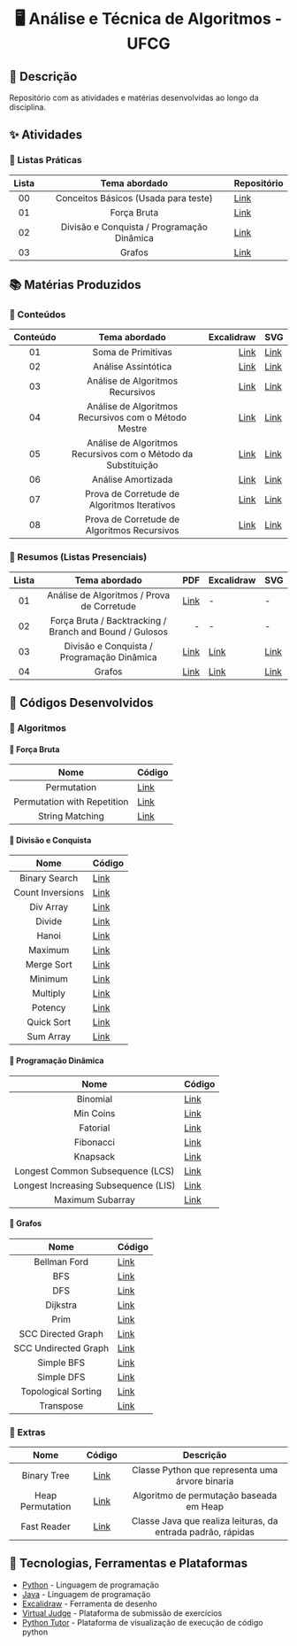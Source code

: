 <div align="center">
  <h1> 🖥️ Análise e Técnica de Algoritmos - UFCG</h1>
</div>

## 📝 Descrição

Repositório com as atividades e matérias desenvolvidas ao longo da disciplina.

## ✨ Atividades

### 🔖 Listas Práticas

| Lista |               Tema abordado                | Repositório                      |
|:-----:|:------------------------------------------:|----------------------------------|
|  00   |    Conceitos Básicos (Usada para teste)    | [Link](atividades/listas/lp_00/) |
|  01   |                Força Bruta                 | [Link](atividades/listas/lp_01/) |
|  02   | Divisão e Conquista / Programação Dinâmica | [Link](atividades/listas/lp_02/) |
|  03   |                   Grafos                   | [Link](atividades/listas/lp_03/) |

## 📚 Matérias Produzidos

### 📘 Conteúdos

| Conteúdo |                         Tema abordado                         |                                                                                 Excalidraw | SVG                                                                                 |
|:--------:|:-------------------------------------------------------------:|-------------------------------------------------------------------------------------------:|-------------------------------------------------------------------------------------|
|    01    |                      Soma de Primitivas                       |                                 [Link](materias/conteudos/1.%20soma_primitivas.excalidraw) | [Link](materias/conteudos/1.%20soma_primitivas.svg)                                 |
|    02    |                      Análise Assintótica                      |                             [Link](materias/conteudos/2.%20analise_assintotica.excalidraw) | [Link](materias/conteudos/2.%20analise_assintotica.svg)                             |
|    03    |               Análise de Algoritmos Recursivos                |                     [Link](materias/conteudos/3.%20analise_algoritmo_recursivo.excalidraw) | [Link](materias/conteudos/3.%20analise_algoritmo_recursivo.svg)                     |
|    04    |     Análise de Algoritmos Recursivos com o Método Mestre      |       [Link](materias/conteudos/4.%20analise_algoritmo_recursivo_metodo_mestre.excalidraw) | [Link](materias/conteudos/4.%20analise_algoritmo_recursivo_metodo_mestre.svg)       |
|    05    | Análise de Algoritmos Recursivos com o Método da Substituição | [Link](materias/conteudos/5.%20analise_algoritmo_recursivo_metodo_substituicao.excalidraw) | [Link](materias/conteudos/5.%20analise_algoritmo_recursivo_metodo_substituicao.svg) |
|    06    |                      Análise Amortizada                       |                              [Link](materias/conteudos/6.%20analise_amortizada.excalidraw) | [Link](materias/conteudos/6.%20analise_amortizada.svg)                              |
|    07    |          Prova de Corretude de Algoritmos Iterativos          |  [Link](materias/conteudos/7.%20prova%20_de_corretude_de_algoritmos_iterativos.excalidraw) | [Link](materias/conteudos/7.%20prova%20_de_corretude_de_algoritmos_iterativos.svg)  |
|    08    |          Prova de Corretude de Algoritmos Recursivos          |  [Link](materias/conteudos/8.%20prova%20_de_corretude_de_algoritmos_recursivos.excalidraw) | [Link](materias/conteudos/8.%20prova%20_de_corretude_de_algoritmos_recursivos.svg)  |

### 📙 Resumos (Listas Presenciais)

| Lista |                      Tema abordado                      |                                   PDF | Excalidraw                                   | SVG                                   |
|:-----:|:-------------------------------------------------------:|--------------------------------------:|----------------------------------------------|---------------------------------------|
|  01   |       Análise de Algoritmos / Prova de Corretude        | [Link](materias/resumos/Lista_01.pdf) | -                                            | -                                     |
|  02   | Força Bruta / Backtracking / Branch and Bound / Gulosos |                                     - | -                                            | -                                     |
|  03   |       Divisão e Conquista / Programação Dinâmica        | [Link](materias/resumos/Lista_03.pdf) | [Link](materias/resumos/Lista_03.excalidraw) | [Link](materias/resumos/Lista_03.svg) |
|  04   |                         Grafos                          | [Link](materias/resumos/Lista_04.pdf) | [Link](materias/resumos/Lista_04.excalidraw) | [Link](materias/resumos/Lista_04.svg) |

## 🧩 Códigos Desenvolvidos

### 📌 Algoritmos

#### 📍 Força Bruta

|            Nome             | Código                                                                |
|:---------------------------:|:----------------------------------------------------------------------|
|         Permutation         | [Link](codigos/algoritmos/forca_bruta/permutation.py)                 |
| Permutation with Repetition | [Link](codigos/algoritmos/forca_bruta/permutation_with_repetition.py) |
|       String Matching       | [Link](codigos/algoritmos/forca_bruta/string_matching.py)             |

#### 📍 Divisão e Conquista

|       Nome       | Código                                                           |
|:----------------:|:-----------------------------------------------------------------|
|  Binary Search   | [Link](codigos/algoritmos/divisao_conquista/binary_search.py)    |
| Count Inversions | [Link](codigos/algoritmos/divisao_conquista/count_inversions.py) |
|    Div Array     | [Link](codigos/algoritmos/divisao_conquista/div_array.py)        |
|      Divide      | [Link](codigos/algoritmos/divisao_conquista/divide.py)           |
|      Hanoi       | [Link](codigos/algoritmos/divisao_conquista/hanoi.py)            |
|     Maximum      | [Link](codigos/algoritmos/divisao_conquista/maximum.py)          |
|    Merge Sort    | [Link](codigos/algoritmos/divisao_conquista/merge_sort.py)       |
|     Minimum      | [Link](codigos/algoritmos/divisao_conquista/minimum.py)          |
|     Multiply     | [Link](codigos/algoritmos/divisao_conquista/multiply.py)         |
|     Potency      | [Link](codigos/algoritmos/divisao_conquista/potency.py)          |
|    Quick Sort    | [Link](codigos/algoritmos/divisao_conquista/quick_sort.py)       |
|    Sum Array     | [Link](codigos/algoritmos/divisao_conquista/sum_array.py)        |

#### 📍 Programação Dinâmica

|                 Nome                 | Código                                                                            |
|:------------------------------------:|:----------------------------------------------------------------------------------|
|               Binomial               | [Link](codigos/algoritmos/programacao_dinamica/binomial.py)                       |
|              Min Coins               | [Link](codigos/algoritmos/programacao_dinamica/min_coins.py)                      |
|               Fatorial               | [Link](codigos/algoritmos/programacao_dinamica/fatorial.py)                       |
|              Fibonacci               | [Link](codigos/algoritmos/programacao_dinamica/fibonacci.py)                      |
|               Knapsack               | [Link](codigos/algoritmos/programacao_dinamica/knapsack.py)                       |
|   Longest Common Subsequence (LCS)   | [Link](codigos/algoritmos/programacao_dinamica/longest_common_subsequence.py)     |
| Longest Increasing Subsequence (LIS) | [Link](codigos/algoritmos/programacao_dinamica/longest_increasing_subsequence.py) |
|           Maximum Subarray           | [Link](codigos/algoritmos/programacao_dinamica/maximum_subarray.py)               |

#### 📍 Grafos

|         Nome         | Código                                                    |
|:--------------------:|:----------------------------------------------------------|
|     Bellman Ford     | [Link](codigos/algoritmos/grafos/bellman_ford.py)         |
|         BFS          | [Link](codigos/algoritmos/grafos/bfs.py)                  |
|         DFS          | [Link](codigos/algoritmos/grafos/dfs.py)                  |
|       Dijkstra       | [Link](codigos/algoritmos/grafos/dijkstra.py)             |
|         Prim         | [Link](codigos/algoritmos/grafos/prim.py)                 |
|  SCC Directed Graph  | [Link](codigos/algoritmos/grafos/scc_directed_graph.py)   |
| SCC Undirected Graph | [Link](codigos/algoritmos/grafos/scc_undirected_graph.py) |
|      Simple BFS      | [Link](codigos/algoritmos/grafos/simple_bfs.py)           |
|      Simple DFS      | [Link](codigos/algoritmos/grafos/simple_dfs.py)           |
| Topological Sorting  | [Link](codigos/algoritmos/grafos/topological_sorting.py)  |
|      Transpose       | [Link](codigos/algoritmos/grafos/transpose.py)            |

### 📌 Extras

|       Nome       |                   Código                   |                          Descrição                           |
|:----------------:|:------------------------------------------:|:------------------------------------------------------------:|
|   Binary Tree    |   [Link](codigos/extras/binary_tree.py)    |       Classe Python que representa uma árvore binaria        |
| Heap Permutation | [Link](codigos/extras/heap_permutation.py) |           Algoritmo de permutação baseada em Heap            |
|   Fast Reader    |   [Link](codigos/extras/FastReader.java)   | Classe Java que realiza leituras, da entrada padrão, rápidas |

## 🚀 Tecnologias, Ferramentas e Plataformas

* [Python](https://www.python.org/) - Linguagem de programação
* [Java](https://www.java.com/pt-BR/) - Linguagem de programação
* [Excalidraw](https://excalidraw.com/) - Ferramenta de desenho
* [Virtual Judge](https://vjudge.net/) - Plataforma de submissão de exercícios
* [Python Tutor](http://pythontutor.com/) - Plataforma de visualização de execução de código python
